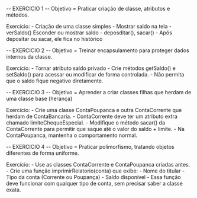 
-- EXERCICIO 1 --
Objetivo = Praticar criação de classe, atributos e métodos.

Exercício:
    - Criação de uma classe simples
    - Mostrar saldo na tela
    - verSaldo() Esconder ou mostrar saldo
    - deposditar(), sacar()
    - Após depositar ou sacar, ele fica no histórico

-- EXERCICIO 2 --
Objetivo = Treinar encapsulamento para proteger dados internos da classe.

Exercício:
    - Tornar atributo saldo privado
    - Crie métodos getSaldo() e setSaldo() para acessar ou modificar de forma controlada.
    - Não permita que o saldo fique negativo diretamente.

-- EXERCICIO 3 --
Objetivo = Aprender a criar classes filhas que herdam de uma classe base (herança)
    
Exercício:
    - Crie uma classe ContaPoupanca e outra ContaCorrente que herdam de ContaBancaria.
    - ContaCorrente deve ter um atributo extra chamado limiteChequeEspecial.
    - Modifique o método sacar() da ContaCorrente para permitir que saque até o valor do saldo + limite.
    - Na ContaPoupanca, mantenha o comportamento normal.

-- EXERCICIO 4 --
Objetivo = Praticar polimorfismo, tratando objetos diferentes de forma uniforme.

Exercício:
    - Use as classes ContaCorrente e ContaPoupanca criadas antes.
    - Crie uma função imprimirRelatorio(conta) que exibe:
        - Nome do titular
        - Tipo da conta (Corrente ou Poupança)
        - Saldo disponível
        - Essa função deve funcionar com qualquer tipo de conta, sem precisar saber a classe exata.